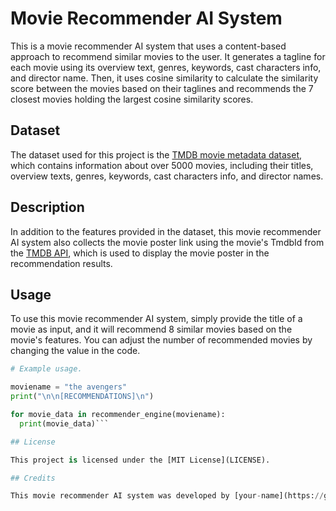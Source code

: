 # Movie Recommender AI System

This is a movie recommender AI system that uses a content-based approach to recommend similar movies to the user. It generates a tagline for each movie using its overview text, genres, keywords, cast characters info, and director name. Then, it uses cosine similarity to calculate the similarity score between the movies based on their taglines and recommends the 7 closest movies holding the largest cosine similarity scores.

## Dataset

The dataset used for this project is the [TMDB movie metadata dataset](https://www.kaggle.com/datasets/rounakbanik/the-movies-dataset), which contains information about over 5000 movies, including their titles, overview texts, genres, keywords, cast characters info, and director names.

## Description

In addition to the features provided in the dataset, this movie recommender AI system also collects the movie poster link using the movie's TmdbId from the [TMDB API](https://www.themoviedb.org/documentation/api), which is used to display the movie poster in the recommendation results.

## Usage

To use this movie recommender AI system, simply provide the title of a movie as input, and it will recommend 8 similar movies based on the movie's features. You can adjust the number of recommended movies by changing the value in the code.



```python
# Example usage.

moviename = "the avengers"
print("\n\n[RECOMMENDATIONS]\n")

for movie_data in recommender_engine(moviename):
  print(movie_data)```

## License

This project is licensed under the [MIT License](LICENSE).

## Credits

This movie recommender AI system was developed by [your-name](https://github.com/your-username). Special thanks to the creators of the [TMDB movie metadata dataset](https://www.kaggle.com/tmdb/tmdb-movie-metadata) and [TMDB API](https://www.themoviedb.org/documentation/api) for providing the data and movie poster links, respectively.
